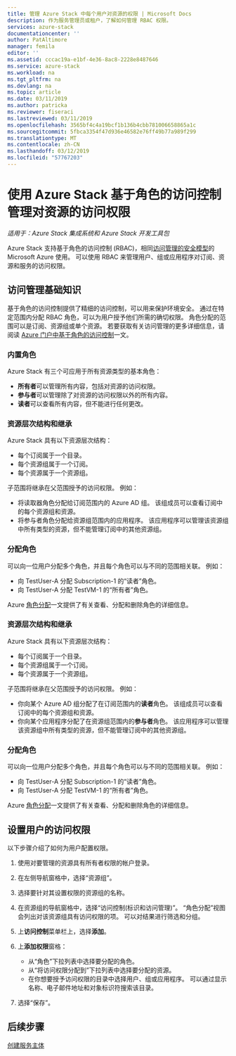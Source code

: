 ```yaml
---
title: 管理 Azure Stack 中每个用户对资源的权限 | Microsoft Docs
description: 作为服务管理员或租户，了解如何管理 RBAC 权限。
services: azure-stack
documentationcenter: ''
author: PatAltimore
manager: femila
editor: ''
ms.assetid: cccac19a-e1bf-4e36-8ac8-2228e8487646
ms.service: azure-stack
ms.workload: na
ms.tgt_pltfrm: na
ms.devlang: na
ms.topic: article
ms.date: 03/11/2019
ms.author: patricka
ms.reviewer: fiseraci
ms.lastreviewed: 03/11/2019
ms.openlocfilehash: 3565bf4c4a19bcf1b136b4cbb781006658865a1c
ms.sourcegitcommit: 5fbca3354f47d936e46582e76ff49b77a989f299
ms.translationtype: MT
ms.contentlocale: zh-CN
ms.lasthandoff: 03/12/2019
ms.locfileid: "57767203"
---
```

# <a name="manage-access-to-resources-with-azure-stack-role-based-access-control"></a>使用 Azure Stack 基于角色的访问控制管理对资源的访问权限

*适用于：Azure Stack 集成系统和 Azure Stack 开发工具包*

Azure Stack 支持基于角色的访问控制 (RBAC)，相同[访问管理的安全模型](https://docs.microsoft.com/azure/role-based-access-control/overview)的 Microsoft Azure 使用。 可以使用 RBAC 来管理用户、组或应用程序对订阅、资源和服务的访问权限。

## <a name="basics-of-access-management"></a>访问管理基础知识

基于角色的访问控制提供了精细的访问控制，可以用来保护环境安全。 通过在特定范围内分配 RBAC 角色，可以为用户授予他们所需的确切权限。 角色分配的范围可以是订阅、资源组或单个资源。 若要获取有关访问管理的更多详细信息，请阅读 [Azure 门户中基于角色的访问控制](https://docs.microsoft.com/azure/role-based-access-control/overview)一文。

### <a name="built-in-roles"></a>内置角色

Azure Stack 有三个可应用于所有资源类型的基本角色：

* **所有者**可以管理所有内容，包括对资源的访问权限。
* **参与者**可以管理除了对资源的访问权限以外的所有内容。
* **读者**可以查看所有内容，但不能进行任何更改。

### <a name="resource-hierarchy-and-inheritance"></a>资源层次结构和继承

Azure Stack 具有以下资源层次结构：

* 每个订阅属于一个目录。
* 每个资源组属于一个订阅。
* 每个资源属于一个资源组。

子范围将继承在父范围授予的访问权限。 例如：

* 将读取器角色分配给订阅范围内的 Azure AD 组。 该组成员可以查看订阅中的每个资源组和资源。
* 将参与者角色分配给资源组范围内的应用程序。 该应用程序可以管理该资源组中所有类型的资源，但不能管理订阅中的其他资源组。

### <a name="assigning-roles"></a>分配角色

可以向一位用户分配多个角色，并且每个角色可以与不同的范围相关联。 例如：

* 向 TestUser-A 分配 Subscription-1 的“读者”角色。
* 向 TestUser-A 分配 TestVM-1 的“所有者”角色。

Azure [角色分配](https://docs.microsoft.com/azure/role-based-access-control/role-assignments-portal)一文提供了有关查看、分配和删除角色的详细信息。

### <a name="resource-hierarchy-and-inheritance"></a>资源层次结构和继承

Azure Stack 具有以下资源层次结构：

* 每个订阅属于一个目录。
* 每个资源组属于一个订阅。
* 每个资源属于一个资源组。

子范围将继承在父范围授予的访问权限。 例如：

* 你向某个 Azure AD 组分配了在订阅范围内的**读者**角色。 该组成员可以查看订阅中的每个资源组和资源。
* 你向某个应用程序分配了在资源组范围内的**参与者**角色。 该应用程序可以管理该资源组中所有类型的资源，但不能管理订阅中的其他资源组。

### <a name="assigning-roles"></a>分配角色

可以向一位用户分配多个角色，并且每个角色可以与不同的范围相关联。 例如：

* 向 TestUser-A 分配 Subscription-1 的“读者”角色。
* 向 TestUser-A 分配 TestVM-1 的“所有者”角色。

Azure [角色分配](https://docs.microsoft.com/azure/role-based-access-control/role-assignments-portal)一文提供了有关查看、分配和删除角色的详细信息。

## <a name="set-access-permissions-for-a-user"></a>设置用户的访问权限

以下步骤介绍了如何为用户配置权限。

1. 使用对要管理的资源具有所有者权限的帐户登录。
2. 在左侧导航窗格中，选择“资源组”。
3. 选择要针对其设置权限的资源组的名称。
4. 在资源组的导航窗格中，选择“访问控制(标识和访问管理)”。 “角色分配”视图会列出对该资源组具有访问权限的项。 可以对结果进行筛选和分组。
5. 上**访问控制**菜单栏上，选择**添加**。
6. 上**添加权限**窗格：

   * 从“角色”下拉列表中选择要分配的角色。
   * 从“将访问权限分配到”下拉列表中选择要分配的资源。
   * 在你想要授予访问权限的目录中选择用户、组或应用程序。 可以通过显示名称、电子邮件地址和对象标识符搜索该目录。

7. 选择“保存”。

## <a name="next-steps"></a>后续步骤

[创建服务主体](azure-stack-create-service-principals.md)